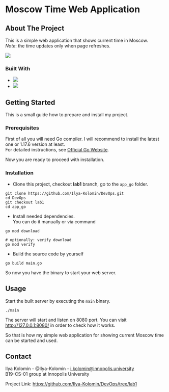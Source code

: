 
# Moscow Time Web Application

## About The Project

This is a simple web application that shows current time in Moscow.\
_Note_: the time updates only when page refreshes.

![](https://i.imgur.com/Uhka5Fu.gif)

### Built With

* ![](https://img.shields.io/badge/golang-1.17.6-blue?style=for-the-badge&logo=go)
* ![](https://img.shields.io/badge/gin-1.8.1-blue?style=for-the-badge&logo=gin)

## Getting Started

This is a small guide how to prepare and install my project.

### Prerequisites

First of all you will need Go compiler. I will recommend to
install the latest one or 1.17.6 version at least.\
For detailed instructions, see [Official Go Website](https://go.dev).

Now you are ready to proceed with installation.

### Installation

* Clone this project, checkout **lab1** branch, go to the `app_go` folder.

```shell
git clone https://github.com/Ilya-Kolomin/DevOps.git
cd DevOps
git checkout lab1
cd app_go
```

* Install needed dependencies.\
  You can do it manually or via command

```shell
go mod download

# optionally: verify download
go mod verify
```

* Build the source code by yourself

```shell
go build main.go
```

So now you have the binary to start your web server.

## Usage

Start the built server by executing the `main` binary.

```shell
./main
```

The server will start and listen on 8080 port. You can visit
http://127.0.0.1:8080/ in order to check how it works.

So that is how my simple web application for showing current Moscow
time can be started and used.

## Contact

Ilya Kolomin - @Ilya-Kolomin - i.kolomin@innopolis.university\
B19-CS-01 group at Innopolis University

Project Link: https://github.com/Ilya-Kolomin/DevOps/tree/lab1